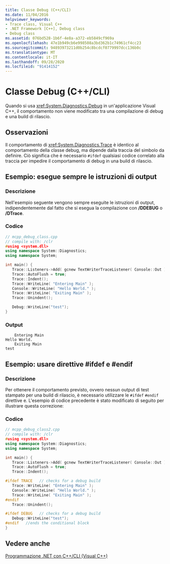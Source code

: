 ```yaml
---
title: Classe Debug (C++/CLI)
ms.date: 11/04/2016
helpviewer_keywords:
- Trace class, Visual C++
- .NET Framework [C++], Debug class
- Debug class
ms.assetid: 076bd528-1b6f-4e8a-a372-eb5849cf969a
ms.openlocfilehash: 47e1b949cb6e998508a3bd362b1c74961cf4cc23
ms.sourcegitcommit: 94893973211d0b254c8bcdcf0779997dcc136b0c
ms.translationtype: MT
ms.contentlocale: it-IT
ms.lasthandoff: 09/28/2020
ms.locfileid: "91414152"
---
```

# <a name="debug-class-ccli"></a>Classe Debug (C++/CLI)

Quando si usa <xref:System.Diagnostics.Debug> in un'applicazione Visual C++, il comportamento non viene modificato tra una compilazione di debug e una build di rilascio.

## <a name="remarks"></a>Osservazioni

Il comportamento di <xref:System.Diagnostics.Trace> è identico al comportamento della classe debug, ma dipende dalla traccia del simbolo da definire. Ciò significa che è necessario `#ifdef` qualsiasi codice correlato alla traccia per impedire il comportamento di debug in una build di rilascio.

## <a name="example-always-executes-output-statements"></a>Esempio: esegue sempre le istruzioni di output

### <a name="description"></a>Descrizione

Nell'esempio seguente vengono sempre eseguite le istruzioni di output, indipendentemente dal fatto che si esegua la compilazione con **/DDEBUG** o **/DTrace**.

### <a name="code"></a>Codice

```cpp
// mcpp_debug_class.cpp
// compile with: /clr
#using <system.dll>
using namespace System::Diagnostics;
using namespace System;

int main() {
   Trace::Listeners->Add( gcnew TextWriterTraceListener( Console::Out ) );
   Trace::AutoFlush = true;
   Trace::Indent();
   Trace::WriteLine( "Entering Main" );
   Console::WriteLine( "Hello World." );
   Trace::WriteLine( "Exiting Main" );
   Trace::Unindent();

   Debug::WriteLine("test");
}
```

### <a name="output"></a>Output

```Output
    Entering Main
Hello World.
    Exiting Main
test
```

## <a name="example-use-ifdef-and-endif-directives"></a>Esempio: usare direttive #ifdef e #endif

### <a name="description"></a>Descrizione

Per ottenere il comportamento previsto, ovvero nessun output di test stampato per una build di rilascio, è necessario utilizzare le `#ifdef` `#endif` direttive e. L'esempio di codice precedente è stato modificato di seguito per illustrare questa correzione:

### <a name="code"></a>Codice

```cpp
// mcpp_debug_class2.cpp
// compile with: /clr
#using <system.dll>
using namespace System::Diagnostics;
using namespace System;

int main() {
   Trace::Listeners->Add( gcnew TextWriterTraceListener( Console::Out ) );
   Trace::AutoFlush = true;
   Trace::Indent();

#ifdef TRACE   // checks for a debug build
   Trace::WriteLine( "Entering Main" );
   Console::WriteLine( "Hello World." );
   Trace::WriteLine( "Exiting Main" );
#endif
   Trace::Unindent();

#ifdef DEBUG   // checks for a debug build
   Debug::WriteLine("test");
#endif   //ends the conditional block
}
```

## <a name="see-also"></a>Vedere anche

[Programmazione .NET con C++/CLI (Visual C++)](../dotnet/dotnet-programming-with-cpp-cli-visual-cpp.md)
